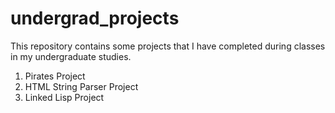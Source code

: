 # undergrad_projects
This repository contains some projects that I have completed during classes in my undergraduate studies.
  1. Pirates Project
  2. HTML String Parser Project
  3. Linked Lisp Project
